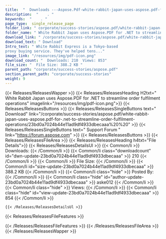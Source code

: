 ```yaml
---
title:  "  Downloads ---Aspose.Pdf-white-rabbit-japan-uses-aspose.pdf-for-.net-to-streamline-order-fulfilment-operations . " 
description:  "    . " 
keywords:  "    . " 
page_type:  single_release_page
folder_link: " corporate/success-stories/aspose.pdf/white-rabbit-japan-uses-aspose.pdf-for-.net-to-streamline-order-fulfilment-operations/"
folder_name: " White Rabbit Japan uses Aspose.PDF for .NET to streamline order fulfilment operations"
download_link: " /corporate/success-stories/aspose.pdf/white-rabbit-japan-uses-aspose.pdf-for-.net-to-streamline-order-fulfilment-operations/23bd0a7024b44e11ad9df4933dbecaaa"
download_text: " Download"
Intro_text: " White Rabbit Express is a Tokyo-based
proxy buying service. They've helped tens..."
image_link: "/resources/img/pdf-icon.png"
download_count: "  Downloads: 210  Views: 853"
file_size: "  File Size: 388.2 KB "
parent_path: "corporate/success-stories/aspose.pdf"
section_parent_path: "corporate/success-stories"
weight: 9 
---
```


{{< Releases/ReleasesWapper >}}
  {{< Releases/ReleasesHeading H2txt=" White Rabbit Japan uses Aspose.PDF for .NET to streamline order fulfilment operations" imagelink="/resources/img/pdf-icon.png">}}
  {{< Releases/ReleasesButtons >}}
    {{< Releases/ReleasesSingleButtons text=" Download" link="/corporate/success-stories/aspose.pdf/white-rabbit-japan-uses-aspose.pdf-for-.net-to-streamline-order-fulfilment-operations/23bd0a7024b44e11ad9df4933dbecaaa%20%20" >}}
    {{< Releases/ReleasesSingleButtons text=" Support Forum " link="https://forum.aspose.com" >}}
  {{< Releases/ReleasesButtons >}}
  {{< Releases/ReleasesFileArea >}}
    {{< Releases/ReleasesHeading h4txt="File Details">}}
    {{< Releases/ReleasesDetailsUl >}}
            {{< Common/li  >}} Downloads: {{< /Common/li >}} 
      {{< Common/li class="downloadcount" id="dwn-update-23bd0a7024b44e11ad9df4933dbecaaa" >}} 210 {{< /Common/li >}} 
      {{< Common/li  >}} File Size: {{< /Common/li >}} 
      {{< Common/li id="size-update-23bd0a7024b44e11ad9df4933dbecaaa" >}} 388.2 KB {{< /Common/li >}} 
      {{< Common/li  class="hide" >}} Posted By: {{< /Common/li >}} 
      {{< Common/li class="hide" id="author-update-23bd0a7024b44e11ad9df4933dbecaaa" >}} aske012 {{< /Common/li >}} 
      {{< Common/li class="hide"  >}} Views: {{< /Common/li >}} 
      {{< Common/li class="hide" id="view-update-23bd0a7024b44e11ad9df4933dbecaaa" >}} 854 {{< /Common/li >}} 

    {{< /Releases/ReleasesDetailsUl >}}

  {{< Releases/ReleasesFileFeatures >}}
      
  {{< /Releases/ReleasesFileFeatures >}}
 {{< /Releases/ReleasesFileArea >}}
{{< /Releases/ReleasesWapper >}}


